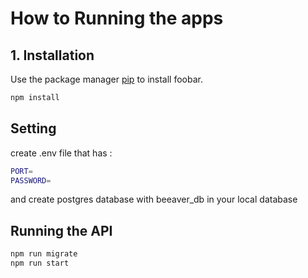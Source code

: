 # How to Running the apps 



## 1. Installation

Use the package manager [pip](https://pip.pypa.io/en/stable/) to install foobar.

```bash
npm install
```

## Setting
create .env file that has :
```bash
PORT=
PASSWORD=
````
and create postgres database with beeaver_db in your local database



## Running the API
```bash
npm run migrate
npm run start
```

